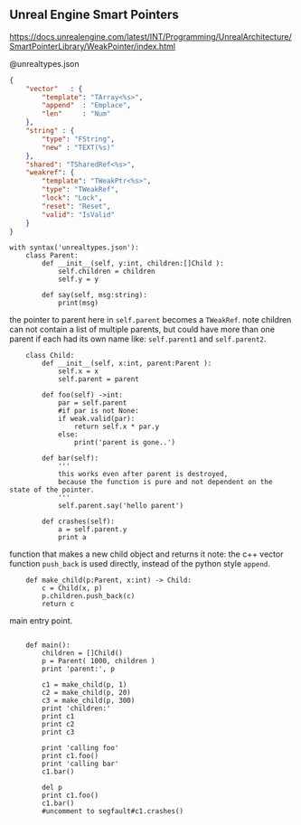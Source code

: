 Unreal Engine Smart Pointers
------------------

https://docs.unrealengine.com/latest/INT/Programming/UnrealArchitecture/SmartPointerLibrary/WeakPointer/index.html

@unrealtypes.json
```json
{
	"vector"   : {
		"template": "TArray<%s>",
		"append"  : "Emplace",
		"len"     : "Num"
	},
	"string" : {
		"type": "FString",
		"new" : "TEXT(%s)"
	},
	"shared": "TSharedRef<%s>",
	"weakref": {
		"template": "TWeakPtr<%s>",
		"type": "TWeakRef",
		"lock": "Lock",
		"reset": "Reset",
		"valid": "IsValid"
	}
}
```


```rusthon
with syntax('unrealtypes.json'):
	class Parent:
		def __init__(self, y:int, children:[]Child ):
			self.children = children
			self.y = y

		def say(self, msg:string):
			print(msg)

```
the pointer to parent here in `self.parent` becomes a `TWeakRef`.
note children can not contain a list of multiple parents, 
but could have more than one parent if each had its own name like: `self.parent1` and `self.parent2`.

```rusthon
	class Child:
		def __init__(self, x:int, parent:Parent ):
			self.x = x
			self.parent = parent

		def foo(self) ->int:
			par = self.parent
			#if par is not None:
			if weak.valid(par):
				return self.x * par.y
			else:
				print('parent is gone..')

		def bar(self):
			'''
			this works even after parent is destroyed,
			because the function is pure and not dependent on the state of the pointer.
			'''
			self.parent.say('hello parent')

		def crashes(self):
			a = self.parent.y
			print a

```

function that makes a new child object and returns it
note: the c++ vector function `push_back` is used directly, instead of the python style `append`.

```rusthon
	def make_child(p:Parent, x:int) -> Child:
		c = Child(x, p)
		p.children.push_back(c)
		return c
```

main entry point.

```rusthon

	def main():
		children = []Child()
		p = Parent( 1000, children )
		print 'parent:', p

		c1 = make_child(p, 1)
		c2 = make_child(p, 20)
		c3 = make_child(p, 300)
		print 'children:'
		print c1
		print c2
		print c3

		print 'calling foo'
		print c1.foo()
		print 'calling bar'
		c1.bar()

		del p
		print c1.foo()
		c1.bar()
		#uncomment to segfault#c1.crashes()
```